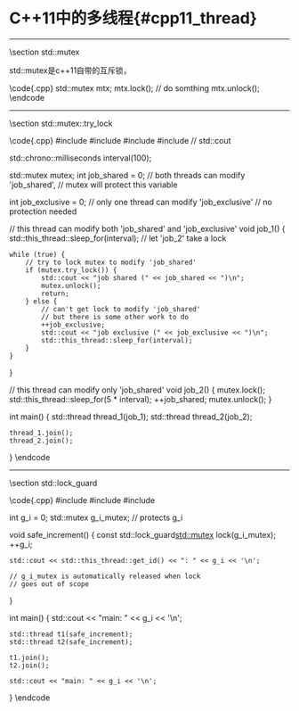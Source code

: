 C++11中的多线程{#cpp11_thread}
============================

<hr>
\section std::mutex

std::mutex是c++11自带的互斥锁，

\code{.cpp}
std::mutex mtx;
mtx.lock();
// do somthing
mtx.unlock();
\endcode


<hr>
\section std::mutex::try_lock

\code{.cpp}
#include <chrono>
#include <mutex>
#include <thread>
#include <iostream> // std::cout
 
std::chrono::milliseconds interval(100);
 
std::mutex mutex;
int job_shared = 0; // both threads can modify 'job_shared',
    // mutex will protect this variable
 
int job_exclusive = 0; // only one thread can modify 'job_exclusive'
    // no protection needed
 
// this thread can modify both 'job_shared' and 'job_exclusive'
void job_1() 
{
    std::this_thread::sleep_for(interval); // let 'job_2' take a lock
 
    while (true) {
        // try to lock mutex to modify 'job_shared'
        if (mutex.try_lock()) {
            std::cout << "job shared (" << job_shared << ")\n";
            mutex.unlock();
            return;
        } else {
            // can't get lock to modify 'job_shared'
            // but there is some other work to do
            ++job_exclusive;
            std::cout << "job exclusive (" << job_exclusive << ")\n";
            std::this_thread::sleep_for(interval);
        }
    }
}
 
// this thread can modify only 'job_shared'
void job_2() 
{
    mutex.lock();
    std::this_thread::sleep_for(5 * interval);
    ++job_shared;
    mutex.unlock();
}
 
int main() 
{
    std::thread thread_1(job_1);
    std::thread thread_2(job_2);
 
    thread_1.join();
    thread_2.join();
}
\endcode

<hr>
\section std::lock_guard

\code{.cpp}
#include <thread>
#include <mutex>
#include <iostream>
 
int g_i = 0;
std::mutex g_i_mutex;  // protects g_i
 
void safe_increment()
{
    const std::lock_guard<std::mutex> lock(g_i_mutex);
    ++g_i;
 
    std::cout << std::this_thread::get_id() << ": " << g_i << '\n';
 
    // g_i_mutex is automatically released when lock
    // goes out of scope
}
 
int main()
{
    std::cout << "main: " << g_i << '\n';
 
    std::thread t1(safe_increment);
    std::thread t2(safe_increment);
 
    t1.join();
    t2.join();
 
    std::cout << "main: " << g_i << '\n';
}
\endcode